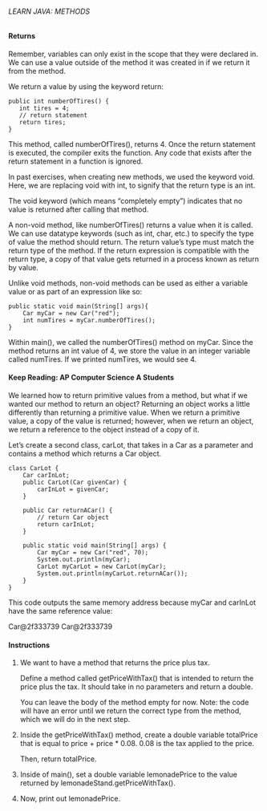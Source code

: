 ###### LEARN JAVA: METHODS

#### Returns
Remember, variables can only exist in the scope that they were declared in. We can use a value outside of the method it was created in if we return it from the method.

We return a value by using the keyword return:

```
public int numberOfTires() {
   int tires = 4;
   // return statement
   return tires;
}
```
This method, called numberOfTires(), returns 4. Once the return statement is executed, the compiler exits the function. Any code that exists after the return statement in a function is ignored.

In past exercises, when creating new methods, we used the keyword void. Here, we are replacing void with int, to signify that the return type is an int.

The void keyword (which means “completely empty”) indicates that no value is returned after calling that method.

A non-void method, like numberOfTires() returns a value when it is called. We can use datatype keywords (such as int, char, etc.) to specify the type of value the method should return. The return value’s type must match the return type of the method. If the return expression is compatible with the return type, a copy of that value gets returned in a process known as return by value.

Unlike void methods, non-void methods can be used as either a variable value or as part of an expression like so:

```
public static void main(String[] args){
    Car myCar = new Car("red");
    int numTires = myCar.numberOfTires();
}
```
Within main(), we called the numberOfTires() method on myCar. Since the method returns an int value of 4, we store the value in an integer variable called numTires. If we printed numTires, we would see 4.

#### Keep Reading: AP Computer Science A Students

We learned how to return primitive values from a method, but what if we wanted our method to return an object? Returning an object works a little differently than returning a primitive value. When we return a primitive value, a copy of the value is returned; however, when we return an object, we return a reference to the object instead of a copy of it.

Let’s create a second class, carLot, that takes in a Car as a parameter and contains a method which returns a Car object.
```
class CarLot {
    Car carInLot;
    public CarLot(Car givenCar) {
        carInLot = givenCar;
    }
 
    public Car returnACar() {
        // return Car object
        return carInLot;
    }
 
    public static void main(String[] args) {
        Car myCar = new Car("red", 70);
        System.out.println(myCar); 
        CarLot myCarLot = new CarLot(myCar);
        System.out.println(myCarLot.returnACar());
    }
}
```
This code outputs the same memory address because myCar and carInLot have the same reference value:

Car@2f333739
Car@2f333739

#### Instructions

1. We want to have a method that returns the price plus tax.

    Define a method called getPriceWithTax() that is intended to return the price plus the tax. It should take in no parameters and return a double.

    You can leave the body of the method empty for now. Note: the code will have an error until we return the correct type from the method, which we will do in the next step.

2. Inside the getPriceWithTax() method, create a double variable totalPrice that is equal to price + price * 0.08. 0.08 is the tax applied to the price.

    Then, return totalPrice.

3. Inside of main(), set a double variable lemonadePrice to the value returned by lemonadeStand.getPriceWithTax().

4. Now, print out lemonadePrice.